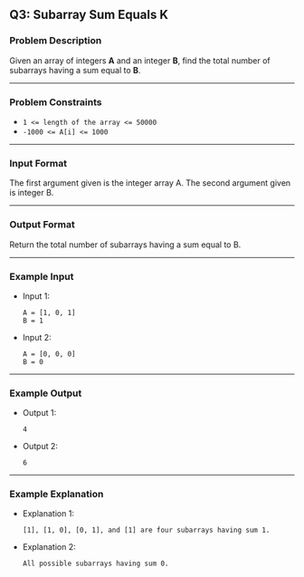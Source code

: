 ## Q3: Subarray Sum Equals K

### Problem Description

Given an array of integers **A** and an integer **B**, find the total number of subarrays having a sum equal to **B**.

---

### Problem Constraints

- `1 <= length of the array <= 50000`
- `-1000 <= A[i] <= 1000`

---

### Input Format

The first argument given is the integer array A.
The second argument given is integer B.

---

### Output Format

Return the total number of subarrays having a sum equal to B.

---

### Example Input

- Input 1:
  ```
  A = [1, 0, 1]
  B = 1
  ```
- Input 2:
  ```
  A = [0, 0, 0]
  B = 0
  ```

---

### Example Output

- Output 1:
  ```
  4
  ```
- Output 2:
  ```
  6
  ```

---

### Example Explanation

- Explanation 1:
  ```
  [1], [1, 0], [0, 1], and [1] are four subarrays having sum 1.
  ```
- Explanation 2:
  ```
  All possible subarrays having sum 0.
  ```